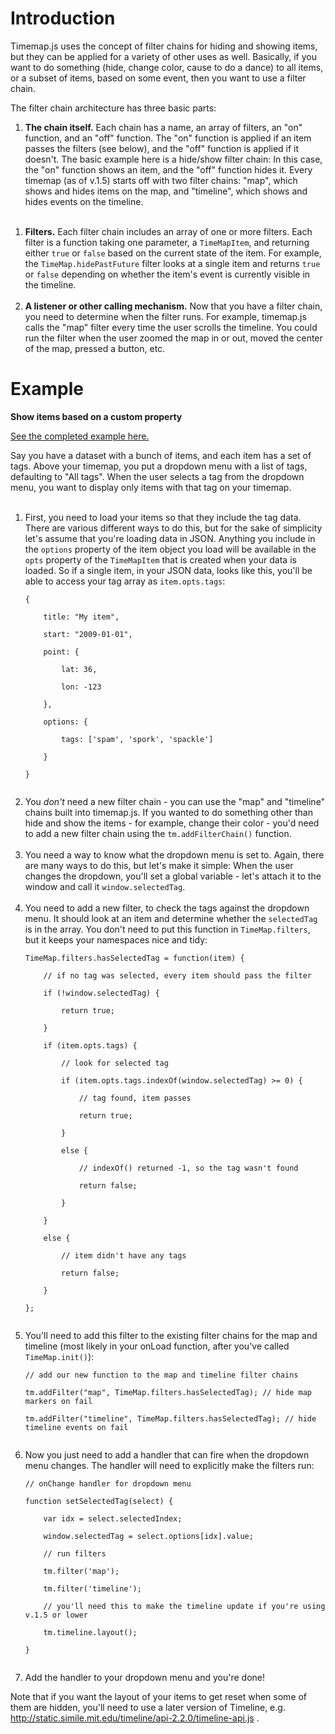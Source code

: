 # Introduction #

Timemap.js uses the concept of filter chains for hiding and showing items, but they can be applied for a variety of other uses as well. Basically, if you want to do something (hide, change color, cause to do a dance) to all items, or a subset of items, based on some event, then you want to use a filter chain.

The filter chain architecture has three basic parts:

  1. **The chain itself.** Each chain has a name, an array of filters, an "on" function, and an "off" function. The "on" function is applied if an item passes the filters (see below), and the "off" function is applied if it doesn't. The basic example here is a hide/show filter chain: In this case, the "on" function shows an item, and the "off" function hides it. Every timemap (as of v.1.5) starts off with two filter chains: "map", which shows and hides items on the map, and "timeline", which shows and hides events on the timeline.<br><br>
<ol><li><b>Filters.</b> Each filter chain includes an array of one or more filters. Each filter is a function taking one parameter, a <code>TimeMapItem</code>, and returning either <code>true</code> or <code>false</code> based on the current state of the item. For example, the <code>TimeMap.hidePastFuture</code> filter looks at a single item and returns <code>true</code> or <code>false</code> depending on whether the item's event is currently visible in the timeline.<br><br>
</li><li><b>A listener or other calling mechanism.</b> Now that you have a filter chain, you need to determine when the filter runs. For example, timemap.js calls the "map" filter every time the user scrolls the timeline. You could run the filter when the user zoomed the map in or out, moved the center of the map, pressed a button, etc.</li></ol>

<h1>Example</h1>

<b>Show items based on a custom property</b>

<a href='http://timemap.googlecode.com/svn/trunk/examples/filter.html'>See the completed example here.</a>

Say you have a dataset with a bunch of items, and each item has a set of tags. Above your timemap, you put a dropdown menu with a list of tags, defaulting to "All tags". When the user selects a tag from the dropdown menu, you want to display only items with that tag on your timemap.<br>
<br>
<ol><li>First, you need to load your items so that they include the tag data. There are various different ways to do this, but for the sake of simplicity let's assume that you're loading data in JSON. Anything you include in the <code>options</code> property of the item object you load will be available in the <code>opts</code> property of the <code>TimeMapItem</code> that is created when your data is loaded. So if a single item, in your JSON data, looks like this, you'll be able to access your tag array as <code>item.opts.tags</code>:<br>
<pre><code>{<br>
    title: "My item",<br>
    start: "2009-01-01",<br>
    point: {<br>
        lat: 36,<br>
        lon: -123<br>
    },<br>
    options: {<br>
        tags: ['spam', 'spork', 'spackle']<br>
    }<br>
}<br>
</code></pre>
</li><li>You <i>don't</i> need a new filter chain - you can use the "map" and "timeline" chains built into timemap.js. If you wanted to do something other than hide and show the items - for example, change their color - you'd need to add a new filter chain using the <code>tm.addFilterChain()</code> function.<br><br>
</li><li>You need a way to know what the dropdown menu is set to. Again, there are many ways to do this, but let's make it simple: When the user changes the dropdown, you'll set a global variable - let's attach it to the window and call it <code>window.selectedTag</code>.<br><br>
</li><li>You need to add a new filter, to check the tags against the dropdown menu. It should look at an item and determine whether the <code>selectedTag</code> is in the array. You don't need to put this function in <code>TimeMap.filters</code>, but it keeps your namespaces nice and tidy:<br>
<pre><code>TimeMap.filters.hasSelectedTag = function(item) {<br>
    // if no tag was selected, every item should pass the filter<br>
    if (!window.selectedTag) {<br>
        return true;<br>
    }<br>
    if (item.opts.tags) {<br>
        // look for selected tag<br>
        if (item.opts.tags.indexOf(window.selectedTag) &gt;= 0) {<br>
            // tag found, item passes<br>
            return true;<br>
        } <br>
        else {<br>
            // indexOf() returned -1, so the tag wasn't found<br>
            return false;<br>
        }<br>
    }<br>
    else {<br>
        // item didn't have any tags<br>
        return false;<br>
    }<br>
};<br>
</code></pre>
</li><li>You'll need to add this filter to the existing filter chains for the map and timeline (most likely in your onLoad function, after you've called <code>TimeMap.init()</code>):<br>
<pre><code>// add our new function to the map and timeline filter chains<br>
tm.addFilter("map", TimeMap.filters.hasSelectedTag); // hide map markers on fail<br>
tm.addFilter("timeline", TimeMap.filters.hasSelectedTag); // hide timeline events on fail<br>
</code></pre>
</li><li>Now you just need to add a handler that can fire when the dropdown menu changes. The handler will need to explicitly make the filters run:<br>
<pre><code>// onChange handler for dropdown menu<br>
function setSelectedTag(select) {<br>
    var idx = select.selectedIndex;<br>
    window.selectedTag = select.options[idx].value;<br>
    // run filters<br>
    tm.filter('map');<br>
    tm.filter('timeline');<br>
    // you'll need this to make the timeline update if you're using v.1.5 or lower<br>
    tm.timeline.layout();<br>
}<br>
</code></pre>
</li><li>Add the handler to your dropdown menu and you're done!</li></ol>

Note that if you want the layout of your items to get reset when some of them are hidden, you'll need to use a later version of Timeline, e.g. <a href='http://static.simile.mit.edu/timeline/api-2.2.0/timeline-api.js'>http://static.simile.mit.edu/timeline/api-2.2.0/timeline-api.js</a> .